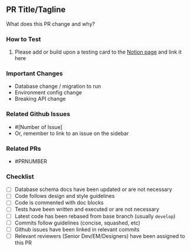## PR Title/Tagline

What does this PR change and why?

### How to Test

1. Please add or build upon a testing card to the [Notion page](http://notion.so) and link it here

### Important Changes

- Database change / migration to run
- Environment config change
- Breaking API change

### Related Github Issues

- #[Number of Issue]
- Or, remember to link to an issue on the sidebar

### Related PRs

- #PRNUMBER

### Checklist

- [ ] Database schema docs have been updated or are not necessary
- [ ] Code follows design and style guidelines
- [ ] Code is commented with doc blocks
- [ ] Tests have been written and executed or are not necessary
- [ ] Latest code has been rebased from base branch (usually `develop`)
- [ ] Commits follow guidelines (concise, squashed, etc)
- [ ] Github issues have been linked in relevant commits
- [ ] Relevant reviewers (Senior Dev/EM/Designers) have been assigned to this PR
